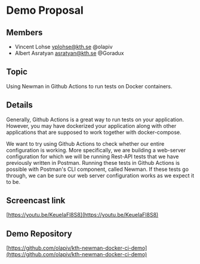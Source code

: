 # Demo Proposal

## Members

- Vincent Lohse vplohse@kth.se @olapiv
- Albert Asratyan asratyan@kth.se @Goradux

## Topic

Using Newman in Github Actions to run tests on Docker containers.

## Details

Generally, Github Actions is a great way to run tests on your application. However, you may have dockerized your application along with other applications that are supposed to work together with docker-compose.

We want to try using Github Actions to check whether our entire configuration is working. More specifically, we are building a web-server configuration for which we will be running Rest-API tests that we have previously written in Postman. Running these tests in Github Actions is possible with Postman's CLI component, called Newman. If these tests go through, we can be sure our web server configuration works as we expect it to be.

## Screencast link

[https://youtu.be/KeueIaFl8S8](https://youtu.be/KeueIaFl8S8)

## Demo Repository

[https://github.com/olapiv/kth-newman-docker-ci-demo](https://github.com/olapiv/kth-newman-docker-ci-demo)
